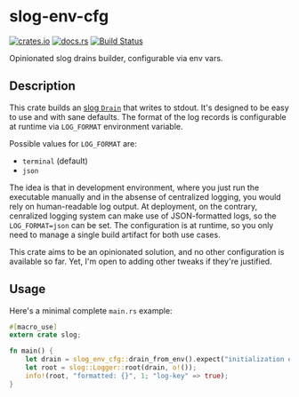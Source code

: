 # slog-env-cfg

[![crates.io](https://img.shields.io/crates/v/slog-env-cfg.svg)](https://crates.io/crates/slog-env-cfg)
[![docs.rs](https://docs.rs/slog-env-cfg/badge.svg)](https://docs.rs/slog-env-cfg)
[![Build Status](https://travis-ci.org/MOZGIII/slog-env-cfg.svg?branch=master)](https://travis-ci.org/MOZGIII/slog-env-cfg)

Opinionated slog drains builder, configurable via env vars.

## Description

This crate builds an [slog `Drain`](https://docs.rs/slog/2/slog/trait.Drain.html) that writes to stdout. It's designed to be easy to use and with sane defaults. The format of the log records is configurable at runtime via `LOG_FORMAT` environment variable.

Possible values for `LOG_FORMAT` are:

- `terminal` (default)
- `json`

The idea is that in development environment, where you just run the executable manually and in the absense of centralized logging,
you would rely on human-readable log output. At deployment, on the contrary, cenralized logging system can make use of JSON-formatted
logs, so the `LOG_FORMAT=json` can be set. The configuration is at runtime, so you only need to manage a single build artifact for both
use cases.

This crate aims to be an opinionated solution, and no other configuration is available so far.
Yet, I'm open to adding other tweaks if they're justified.

## Usage

Here's a minimal complete `main.rs` example:

```rust
#[macro_use]
extern crate slog;

fn main() {
    let drain = slog_env_cfg::drain_from_env().expect("initialization error");
    let root = slog::Logger::root(drain, o!());
    info!(root, "formatted: {}", 1; "log-key" => true);
}
```

